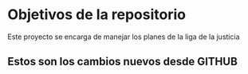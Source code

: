 # Objetivos de la repositorio

Este proyecto se encarga de manejar los planes de la liga de la justicia


## Estos son los cambios nuevos desde GITHUB 
